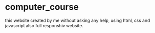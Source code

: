 # computer_course
this website created by me without asking any help, using html, css and javascript also full responshiv website.
